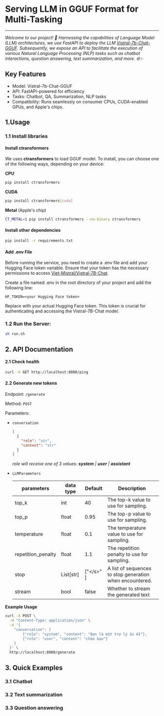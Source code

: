 # Serving LLM in GGUF Format for Multi-Tasking

----

_Welcome to our project! 🚀 Harnessing the capabilities of Language Model (LLM) architectures, we use FastAPI to deploy
the LLM [Vistral-7b-Chat-GGUF](https://huggingface.co/janhq/Vistral-7b-Chat-GGUF).
Subsequently, we expose an API to facilitate the execution of various Natural Language Processing (NLP) tasks such as
chatbot interactions, question answering, text summarization, and more. 🌐✨_

## Key Features

* Model: Vistral-7b-Chat-GGUF
* API: FastAPI-powered for efficiency
* Tasks: Chatbot, QA, Summarization, NLP tasks
* Compatibility: Runs seamlessly on consumer CPUs, CUDA-enabled GPUs, and Apple's chips.

## 1.Usage

### 1.1 Install libraries

#### Install ctransformers

We uses **ctransformers** to load GGUF model. To install, you can choose one of the following ways, depending on your
device:

**CPU**

```bash
pip install ctransformers
```

**CUDA**

```bash 
pip install ctransformers[cuda]
```

**Metal** (Apple's chip)

```bash
CT_METAL=1 pip install ctransformers --no-binary ctransformers
```

#### Install other dependencies

```bash
pip install -r requirements.txt
```

#### Add .env File
Before running the service, you need to create a .env file and add your Hugging Face token variable. Ensure that your token has the necessary permissions to access [Viet-Mistral/Vistral-7B-Chat](https://huggingface.co/Viet-Mistral/Vistral-7B-Chat).

Create a file named .env in the root directory of your project and add the following line:

```
HF_TOKEN=<your Hugging Face token>

```
Replace <your Hugging Face token> with your actual Hugging Face token. This token is crucial for authenticating and accessing the Vistral-7B-Chat model.


### 1.2 Run the Server:

``` bash
sh run.sh
```

## 2. API Documentation

#### 2.1 Check health

```bash
curl -X GET http://localhost:8080/ping
```

#### 2.2 Generate new tokens

Endpoint: `/generate`

Method: `POST`

Parameters:

* `conversation`

    ```json
    [
      {
        "role": "str",
        "content": "str"
      }
    ]
    ```
  
  _role will receive one of 3 values: **system** | **user** | **assistant**_ 


* `LLMParameters`
    
    | parameters         | data type | Default    | Description                                              |
    |--------------------|-----------|------------|----------------------------------------------------------|
    | top_k              | int       | 40         | The top-k value to use for sampling.                     |
    | top_p              | float     | 0.95       | The top-p value to use for sampling.                     |
    | temperature        | float     | 0.1        | The temperature value to use for sampling.               |
    | repetition_penalty | float     | 1.1        | The repetition penalty to use for sampling.              |
    | stop               | List[str] | ["\</s>" ] | A list of sequences to stop generation when encountered. |
    | stream             | bool      | false      | Whether to stream the generated text                     |


**Example Usage**

```bash
curl -X POST \
  -H "Content-Type: application/json" \
  -d '{
    "conversation": [
        {"role": "system", "content": "Bạn là một trợ lý ảo AI"},
        {"role": "user", "content": "chào bạn"}
    ]
  }' \
  http://localhost:8080/generate

```

## 3. Quick Examples

### 3.1 Chatbot

### 3.2 Text summarization

### 3.3 Question answering

